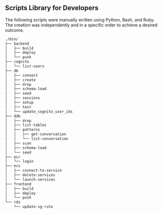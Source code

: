 
## Scripts Library for Developers

The following scripts were manually written using Python, Bash, and Ruby. The creation was independently and in a specific order to achieve a desired outcome.



```sh
./bin/
├── backend
│   ├── build
│   ├── deploy
│   └── push
├── cognito
│   └── list-users
├── db
│   ├── connect
│   ├── create
│   ├── drop
│   ├── schema-load
│   ├── seed
│   ├── sessions
│   ├── setup
│   ├── test
│   └── update_cognito_user_ids
├── ddb
│   ├── drop
│   ├── list-tables
│   ├── patterns
│   │   ├── get-conversation
│   │   └── list-conversation
│   ├── scan
│   ├── schema-load
│   └── seed
├── ecr
│   └── login
├── ecs
│   ├── connect-to-service
│   ├── delete-services
│   └── launch-services
├── frontend
│   ├── build
│   ├── deploy
│   └── push
└── rds
    └── update-sg-rule
```